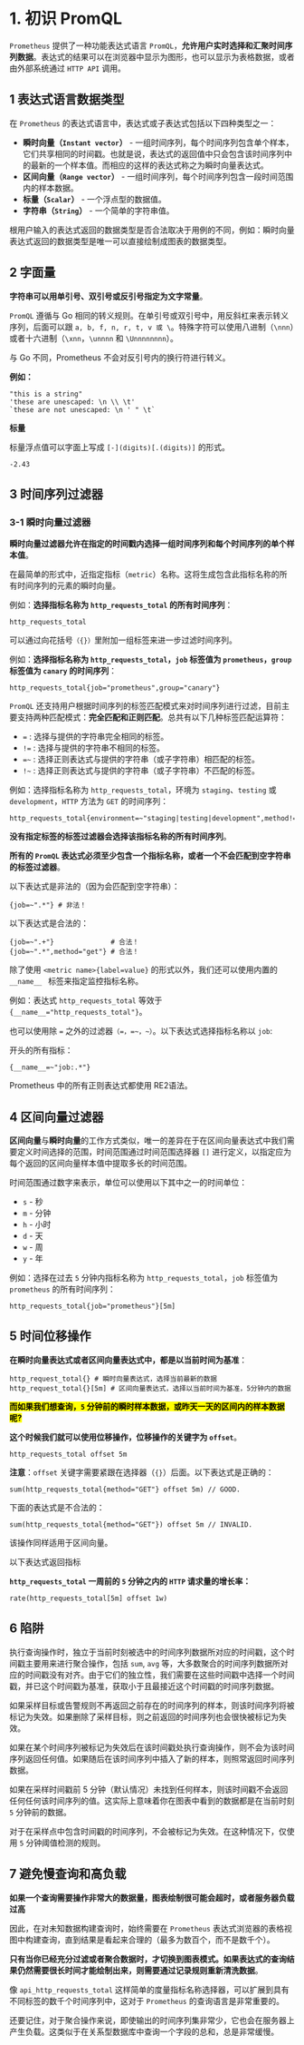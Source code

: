 # **1. 初识 PromQL**

`Prometheus` 提供了一种功能表达式语言 `PromQL`，**允许用户实时选择和汇聚时间序列数据**。表达式的结果可以在浏览器中显示为图形，也可以显示为表格数据，或者由外部系统通过 `HTTP API` 调用。

## **1 表达式语言数据类型**

在 `Prometheus` 的表达式语言中，表达式或子表达式包括以下四种类型之一：

* **瞬时向量（`Instant vector`）**  - 一组时间序列，每个时间序列包含单个样本，它们共享相同的时间戳。也就是说，表达式的返回值中只会包含该时间序列中的最新的一个样本值。而相应的这样的表达式称之为瞬时向量表达式。
* **区间向量（`Range vector`）** - 一组时间序列，每个时间序列包含一段时间范围内的样本数据。
* **标量（`Scalar`）** - 一个浮点型的数据值。
* **字符串（`String`）** - 一个简单的字符串值。


根用户输入的表达式返回的数据类型是否合法取决于用例的不同，例如：瞬时向量表达式返回的数据类型是唯一可以直接绘制成图表的数据类型。

## **2 字面量**

**字符串可以用单引号、双引号或反引号指定为文字常量**。

`PromQL` 遵循与 Go 相同的转义规则。在单引号或双引号中，用反斜杠来表示转义序列，后面可以跟 `a, b, f, n, r, t, v 或 \`。特殊字符可以使用八进制（`\nnn`）或者十六进制（`\xnn`，`\unnnn` 和 `\Unnnnnnnn`）。

与 Go 不同，Prometheus 不会对反引号内的换行符进行转义。

**例如：**

```
"this is a string"
'these are unescaped: \n \\ \t'
`these are not unescaped: \n ' " \t`
```

**标量**

标量浮点值可以字面上写成 `[-](digits)[.(digits)]` 的形式。

```
-2.43
```

## **3 时间序列过滤器**

### **3-1 瞬时向量过滤器**

**瞬时向量过滤器允许在指定的时间戳内选择一组时间序列和每个时间序列的单个样本值**。

在最简单的形式中，近指定指标（`metric`）名称。这将生成包含此指标名称的所有时间序列的元素的瞬时向量。


例如：**选择指标名称为 `http_requests_total` 的所有时间序列**：


```
http_requests_total
```

可以通过向花括号`（{}）`里附加一组标签来进一步过滤时间序列。

例如：**选择指标名称为 `http_requests_total`，`job` 标签值为 `prometheus`，`group` 标签值为 `canary` 的时间序列**：

```
http_requests_total{job="prometheus",group="canary"}
```

`PromQL` 还支持用户根据时间序列的标签匹配模式来对时间序列进行过滤，目前主要支持两种匹配模式：**完全匹配和正则匹配**。总共有以下几种标签匹配运算符：

* `=` : 选择与提供的字符串完全相同的标签。
* `!=` : 选择与提供的字符串不相同的标签。
* `=~` : 选择正则表达式与提供的字符串（或子字符串）相匹配的标签。
* `!~` : 选择正则表达式与提供的字符串（或子字符串）不匹配的标签。


例如：选择指标名称为 `http_requests_total`，环境为 `staging`、`testing` 或 `development`，`HTTP` 方法为 `GET` 的时间序列：

```
http_requests_total{environment=~"staging|testing|development",method!="GET"}
```

**没有指定标签的标签过滤器会选择该指标名称的所有时间序列**。


**所有的 `PromQL` 表达式必须至少包含一个指标名称，或者一个不会匹配到空字符串的标签过滤器**。

以下表达式是非法的（因为会匹配到空字符串）：

```
{job=~".*"} # 非法！
```

以下表达式是合法的：

```
{job=~".+"}              # 合法！
{job=~".*",method="get"} # 合法！
```

除了使用 `<metric name>{label=value}` 的形式以外，我们还可以使用内置的 `__name__ ` 标签来指定监控指标名称。

例如：表达式 `http_requests_total` 等效于 `{__name__="http_requests_total"}`。

也可以使用除 `=` 之外的过滤器`（=，=~，~）`。以下表达式选择指标名称以 `job`: 

开头的所有指标：

```
{__name__=~"job:.*"}
```

Prometheus 中的所有正则表达式都使用 RE2语法。


## **4 区间向量过滤器** 


**区间向量**与**瞬时向量**的工作方式类似，唯一的差异在于在区间向量表达式中我们需要定义时间选择的范围，时间范围通过时间范围选择器 `[]` 进行定义，以指定应为每个返回的区间向量样本值中提取多长的时间范围。

时间范围通过数字来表示，单位可以使用以下其中之一的时间单位：


* `s` - 秒
* `m` - 分钟
* `h` - 小时
* `d` - 天
* `w` - 周
* `y` - 年

例如：选择在过去 `5` 分钟内指标名称为 `http_requests_total`，`job` 标签值为 `prometheus` 的所有时间序列：

```
http_requests_total{job="prometheus"}[5m]
```

## **5 时间位移操作**


**在瞬时向量表达式或者区间向量表达式中，都是以当前时间为基准**：

```
http_request_total{} # 瞬时向量表达式，选择当前最新的数据
http_request_total{}[5m] # 区间向量表达式，选择以当前时间为基准，5分钟内的数据
```

**<mark>而如果我们想查询，`5` 分钟前的瞬时样本数据，或昨天一天的区间内的样本数据呢? </Mark>**

**这个时候我们就可以使用位移操作，位移操作的关键字为 `offset`**。

```
http_requests_total offset 5m
```

**注意**：`offset` 关键字需要紧跟在选择器（`{}`）后面。以下表达式是正确的：


```
sum(http_requests_total{method="GET"} offset 5m) // GOOD.
```

下面的表达式是不合法的：

```
sum(http_requests_total{method="GET"}) offset 5m // INVALID.
```

该操作同样适用于区间向量。

以下表达式返回指标 

**`http_requests_total` 一周前的 `5` 分钟之内的 `HTTP` 请求量的增长率：**

```
rate(http_requests_total[5m] offset 1w)
```

## **6 陷阱**


执行查询操作时，独立于当前时刻被选中的时间序列数据所对应的时间戳，这个时间戳主要用来进行聚合操作，包括 `sum`, `avg` 等，大多数聚合的时间序列数据所对应的时间戳没有对齐。由于它们的独立性，我们需要在这些时间戳中选择一个时间戳，并已这个时间戳为基准，获取小于且最接近这个时间戳的时间序列数据。


如果采样目标或告警规则不再返回之前存在的时间序列的样本，则该时间序列将被标记为失效。如果删除了采样目标，则之前返回的时间序列也会很快被标记为失效。

如果在某个时间序列被标记为失效后在该时间戳处执行查询操作，则不会为该时间序列返回任何值。如果随后在该时间序列中插入了新的样本，则照常返回时间序列数据。

如果在采样时间戳前 5 分钟（默认情况）未找到任何样本，则该时间戳不会返回任何任何该时间序列的值。这实际上意味着你在图表中看到的数据都是在当前时刻 `5` 分钟前的数据。

对于在采样点中包含时间戳的时间序列，不会被标记为失效。在这种情况下，仅使用 `5` 分钟阈值检测的规则。

## **7 避免慢查询和高负载**

**如果一个查询需要操作非常大的数据量，图表绘制很可能会超时，或者服务器负载过高**

因此，在对未知数据构建查询时，始终需要在 `Prometheus` 表达式浏览器的表格视图中构建查询，直到结果是看起来合理的（最多为数百个，而不是数千个）。

**只有当你已经充分过滤或者聚合数据时，才切换到图表模式。如果表达式的查询结果仍然需要很长时间才能绘制出来，则需要通过记录规则重新清洗数据**。

像 `api_http_requests_total` 这样简单的度量指标名称选择器，可以扩展到具有不同标签的数千个时间序列中，这对于 `Prometheus` 的查询语言是非常重要的。

还要记住，对于聚合操作来说，即使输出的时间序列集非常少，它也会在服务器上产生负载。这类似于在关系型数据库中查询一个字段的总和，总是非常缓慢。






